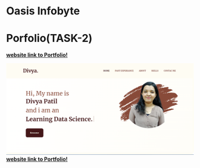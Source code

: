 # Oasis Infobyte


#  **Porfolio(TASK-2)** 
**[website link to Portfolio!](https://divyamadhavpatil.netlify.app)**

![App Screenshot](./images/Divya.png)
**[website link to Portfolio!](https://divyamadhavpatil.netlify.app)**


